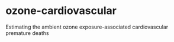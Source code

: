 # ozone-cardiovascular
Estimating the ambient ozone exposure-associated cardiovascular premature deaths

